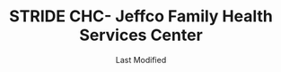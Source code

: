 ---
layout: location-page
date: Last Modified
description: "Local COVID-19 testing is available at STRIDE CHC- Jeffco Family Health Services Center in Wheat Ridge, Colorado, USA."
permalink: "locations/colorado/wheat-ridge/stride-chc-jeffco-family-health-services-center/"
tags:
  - locations
  - colorado
title: STRIDE CHC- Jeffco Family Health Services Center 
uniqueName: stride-chc-jeffco-family-health-services-center
state: Colorado
stateAbbr: CO
hood: "Wheat Ridge"
address: "7495 W. 29th Avenue"
city: "Wheat Ridge"
zip: "80033"
zipsNearby: "80510 80420 80001 80002 80003 80004 80005 80006 80007 80610 80010 80011 80012 80013 80014 80015 80016 80017 80018 80019 80040 80041 80042 80044 80045 80046 80047 80421 80512 80102 80513 80422 80301 80302 80303 80304 80305 80306 80307 80308 80309 80310 80314 80321 80322 80323 80328 80329 80424 80601 80602 80603 80020 80021 80023 80038 80103 80809 80104 80108 80109 80427 80924 80022 80037 80433 80514 80105 80201 80202 80203 80204 80205 80206 80207 80208 80209 80210 80211 80212 80214 80215 80216 80217 80218 80219 80220 80221 80222 80223 80224 80225 80226 80227 80228 80229 80230 80231 80232 80233 80234 80235 80236 80237 80238 80239 80241 80243 80244 80246 80247 80248 80249 80250 80251 80252 80256 80257 80259 80260 80261 80262 80263 80264 80265 80266 80271 80273 80274 80279 80280 80281 80290 80291 80293 80294 80295 80299 80435 80497 80498 80814 80515 80436 80024 80614 80615 80106 80025 80107 80438 80110 80111 80112 80113 80150 80151 80155 80516 80511 80517 80620 80437 80439 80432 80440 80456 80520 80816 80521 80522 80523 80524 80525 80526 80527 80528 80553 80621 80116 80442 80530 80443 80622 80444 80623 80624 80532 80401 80402 80403 80419 80446 80447 80631 80632 80633 80634 80638 80639 80819 80640 80451 80642 80533 80452 80453 80454 80455 80534 80643 80644 80117 80457 80026 80827 80535 80118 80645 80120 80121 80122 80123 80124 80125 80126 80127 80128 80129 80130 80160 80161 80162 80163 80165 80166 80501 80502 80503 80504 80027 80131 80537 80538 80539 80646 80540 80541 80542 80543 80132 80465 80466 80544 80133 80134 80138 80468 80831 80425 80470 80471 80651 80652 80474 80135 80546 80448 80475 80476 80136 80478 80547 80840 80841 80481 80137 80030 80031 80035 80036 80033 80034 80550 80551 80482 80863 80866 80028" 
mapUrl: "http://maps.apple.com/?q=STRIDE+CHC-+Jeffco+Family+Health+Services+Center&address=7495+W+29th+Avenue,Wheat+Ridge,Colorado,80033"
locationType: Drive-thru
phone: "303-360-6276"
website: "https://stridechc.org/"
onlineBooking: undefined
closed: undefined
closedUpdate: April 21st, 2020
notes: "Free. Limited test kits available."
days: Weekdays
hours: 9AM-4PM
altDays: Saturdays
altHours: 9AM-1PM
ctaMessage: Learn more
ctaUrl: "https://stridechc.org/"
---
